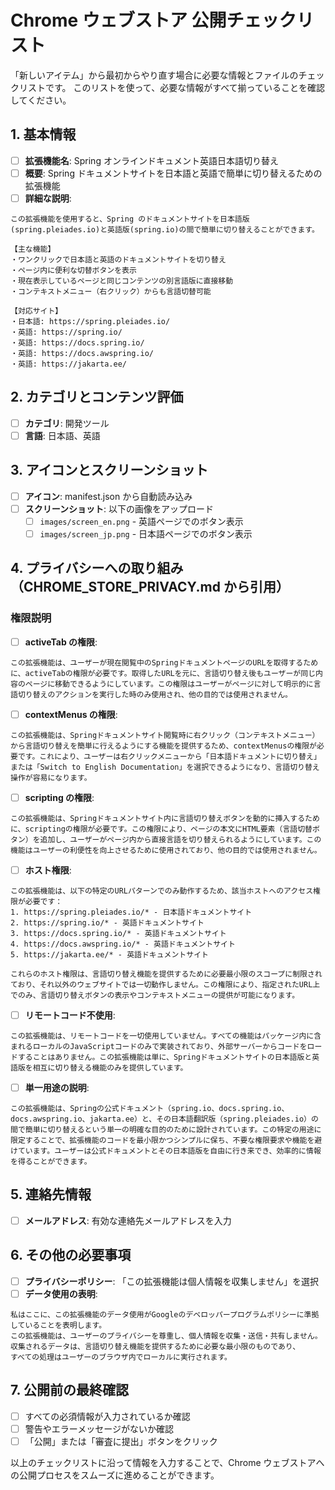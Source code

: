 # Chrome ウェブストア 公開チェックリスト

「新しいアイテム」から最初からやり直す場合に必要な情報とファイルのチェックリストです。
このリストを使って、必要な情報がすべて揃っていることを確認してください。

## 1. 基本情報

- [ ] **拡張機能名**: Spring オンラインドキュメント英語日本語切り替え
- [ ] **概要**: Spring ドキュメントサイトを日本語と英語で簡単に切り替えるための拡張機能
- [ ] **詳細な説明**:
```
この拡張機能を使用すると、Spring のドキュメントサイトを日本語版(spring.pleiades.io)と英語版(spring.io)の間で簡単に切り替えることができます。

【主な機能】
・ワンクリックで日本語と英語のドキュメントサイトを切り替え
・ページ内に便利な切替ボタンを表示
・現在表示しているページと同じコンテンツの別言語版に直接移動
・コンテキストメニュー（右クリック）からも言語切替可能

【対応サイト】
・日本語: https://spring.pleiades.io/
・英語: https://spring.io/
・英語: https://docs.spring.io/
・英語: https://docs.awspring.io/
・英語: https://jakarta.ee/
```

## 2. カテゴリとコンテンツ評価

- [ ] **カテゴリ**: 開発ツール
- [ ] **言語**: 日本語、英語

## 3. アイコンとスクリーンショット

- [ ] **アイコン**: manifest.json から自動読み込み
- [ ] **スクリーンショット**: 以下の画像をアップロード
  - [ ] `images/screen_en.png` - 英語ページでのボタン表示
  - [ ] `images/screen_jp.png` - 日本語ページでのボタン表示

## 4. プライバシーへの取り組み（CHROME_STORE_PRIVACY.md から引用）

### 権限説明

- [ ] **activeTab の権限**:
```
この拡張機能は、ユーザーが現在閲覧中のSpringドキュメントページのURLを取得するために、activeTabの権限が必要です。取得したURLを元に、言語切り替え後もユーザーが同じ内容のページに移動できるようにしています。この権限はユーザーがページに対して明示的に言語切り替えのアクションを実行した時のみ使用され、他の目的では使用されません。
```

- [ ] **contextMenus の権限**:
```
この拡張機能は、Springドキュメントサイト閲覧時に右クリック（コンテキストメニュー）から言語切り替えを簡単に行えるようにする機能を提供するため、contextMenusの権限が必要です。これにより、ユーザーは右クリックメニューから「日本語ドキュメントに切り替え」または「Switch to English Documentation」を選択できるようになり、言語切り替え操作が容易になります。
```

- [ ] **scripting の権限**:
```
この拡張機能は、Springドキュメントサイト内に言語切り替えボタンを動的に挿入するために、scriptingの権限が必要です。この権限により、ページの本文にHTML要素（言語切替ボタン）を追加し、ユーザーがページ内から直接言語を切り替えられるようにしています。この機能はユーザーの利便性を向上させるために使用されており、他の目的では使用されません。
```

- [ ] **ホスト権限**:
```
この拡張機能は、以下の特定のURLパターンでのみ動作するため、該当ホストへのアクセス権限が必要です：
1. https://spring.pleiades.io/* - 日本語ドキュメントサイト
2. https://spring.io/* - 英語ドキュメントサイト
3. https://docs.spring.io/* - 英語ドキュメントサイト
4. https://docs.awspring.io/* - 英語ドキュメントサイト
5. https://jakarta.ee/* - 英語ドキュメントサイト

これらのホスト権限は、言語切り替え機能を提供するために必要最小限のスコープに制限されており、それ以外のウェブサイトでは一切動作しません。この権限により、指定されたURL上でのみ、言語切り替えボタンの表示やコンテキストメニューの提供が可能になります。
```

- [ ] **リモートコード不使用**:
```
この拡張機能は、リモートコードを一切使用していません。すべての機能はパッケージ内に含まれるローカルのJavaScriptコードのみで実装されており、外部サーバーからコードをロードすることはありません。この拡張機能は単に、Springドキュメントサイトの日本語版と英語版を相互に切り替える機能のみを提供しています。
```

- [ ] **単一用途の説明**:
```
この拡張機能は、Springの公式ドキュメント（spring.io、docs.spring.io、docs.awspring.io、jakarta.ee）と、その日本語翻訳版（spring.pleiades.io）の間で簡単に切り替えるという単一の明確な目的のために設計されています。この特定の用途に限定することで、拡張機能のコードを最小限かつシンプルに保ち、不要な権限要求や機能を避けています。ユーザーは公式ドキュメントとその日本語版を自由に行き来でき、効率的に情報を得ることができます。
```

## 5. 連絡先情報

- [ ] **メールアドレス**: 有効な連絡先メールアドレスを入力

## 6. その他の必要事項

- [ ] **プライバシーポリシー**: 「この拡張機能は個人情報を収集しません」を選択
- [ ] **データ使用の表明**:
```
私はここに、この拡張機能のデータ使用がGoogleのデベロッパープログラムポリシーに準拠していることを表明します。
この拡張機能は、ユーザーのプライバシーを尊重し、個人情報を収集・送信・共有しません。
収集されるデータは、言語切り替え機能を提供するために必要な最小限のものであり、
すべての処理はユーザーのブラウザ内でローカルに実行されます。
```

## 7. 公開前の最終確認

- [ ] すべての必須情報が入力されているか確認
- [ ] 警告やエラーメッセージがないか確認
- [ ] 「公開」または「審査に提出」ボタンをクリック

以上のチェックリストに沿って情報を入力することで、Chrome ウェブストアへの公開プロセスをスムーズに進めることができます。
